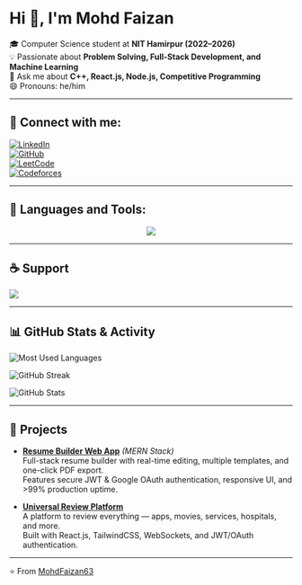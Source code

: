 # Hi 👋, I'm Mohd Faizan

🎓 Computer Science student at **NIT Hamirpur (2022–2026)**  
💡 Passionate about **Problem Solving, Full-Stack Development, and Machine Learning**  
💬 Ask me about **C++, React.js, Node.js, Competitive Programming**  
😄 Pronouns: he/him  

---

## 🔗 Connect with me:
[![LinkedIn](https://img.shields.io/badge/LinkedIn-MohdFaizan-blue?style=for-the-badge&logo=linkedin)](https://www.linkedin.com/in/mohdfaizan63/)  
[![GitHub](https://img.shields.io/badge/GitHub-MohdFaizan63-black?style=for-the-badge&logo=github)](https://github.com/MohdFaizan63)  
[![LeetCode](https://img.shields.io/badge/LeetCode-mohdfaizan01-orange?style=for-the-badge&logo=leetcode)](https://leetcode.com/mohdfaizan01/)  
[![Codeforces](https://img.shields.io/badge/Codeforces-mohdfaizan01-red?style=for-the-badge&logo=codeforces)](https://codeforces.com/profile/mohdfaizan01)  

---

## 🚀 Languages and Tools:
<p align="center">
  <img src="https://skillicons.dev/icons?i=cpp,python,js,ts,html,css,react,next,nodejs,express,redux,mongodb,postgresql,git,github,postman,vscode,vercel,tailwind,java,c,linux,docker,aws,figma" />

</p>

---

## ☕ Support
<a href="https://www.buymeacoffee.com/mohdfaizan" target="_blank">
  <img src="https://img.shields.io/badge/☕-Buy%20me%20a%20coffee-yellow?style=for-the-badge" />
</a>

---

## 📊 GitHub Stats & Activity

![Most Used Languages](https://github-readme-stats.vercel.app/api/top-langs/?username=MohdFaizan63&layout=compact&theme=tokyonight)  

![GitHub Streak](https://streak-stats.demolab.com?user=MohdFaizan63&theme=tokyonight&date_format=M%20j%5B%2C%20Y%5D)  

![GitHub Stats](https://github-readme-stats.vercel.app/api?username=MohdFaizan63&show_icons=true&count_private=true&theme=tokyonight)  

---

## 📌 Projects
- **[Resume Builder Web App](https://github.com/MohdFaizan63/resume-builder)** *(MERN Stack)*  
  Full-stack resume builder with real-time editing, multiple templates, and one-click PDF export.  
  Features secure JWT & Google OAuth authentication, responsive UI, and >99% production uptime.  

- **[Universal Review Platform](https://github.com/MohdFaizan63/universal-review-platform)**  
  A platform to review everything — apps, movies, services, hospitals, and more.  
  Built with React.js, TailwindCSS, WebSockets, and JWT/OAuth authentication.  

---

⭐ From [MohdFaizan63](https://github.com/MohdFaizan63)
